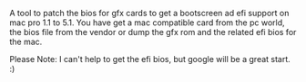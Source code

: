 A tool to patch the bios for gfx cards to get a bootscreen ad efi support on mac pro 1.1 to 5.1.
You have get a mac compatible card from the pc world, the bios file from the vendor or dump the gfx rom and the related efi bios for the mac.

Please Note: I can't help to get the efi bios, but google will be a great start. :)
